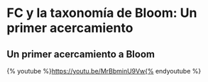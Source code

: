 # FC y la taxonomía de Bloom: Un primer acercamiento

## Un primer acercamiento a Bloom

{% youtube %}https://youtu.be/MrBbminU9Vw{% endyoutube %}

